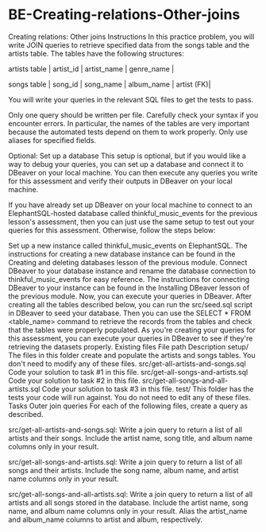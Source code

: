 # BE-Creating-relations-Other-joins

Creating relations: Other joins
Instructions
In this practice problem, you will write JOIN queries to retrieve specified data from the songs table and the artists table. The tables have the following structures:

artists table
| artist_id | artist_name | genre_name |

songs table
| song_id | song_name | album_name | artist (FK)|

You will write your queries in the relevant SQL files to get the tests to pass.

Only one query should be written per file. Carefully check your syntax if you encounter errors. In particular, the names of the tables are very important because the automated tests depend on them to work properly. Only use aliases for specified fields.

Optional: Set up a database
This setup is optional, but if you would like a way to debug your queries, you can set up a database and connect it to DBeaver on your local machine. You can then execute any queries you write for this assessment and verify their outputs in DBeaver on your local machine.

If you have already set up DBeaver on your local machine to connect to an ElephantSQL-hosted database called thinkful_music_events for the previous lesson's assessment, then you can just use the same setup to test out your queries for this assessment. Otherwise, follow the steps below:

Set up a new instance called thinkful_music_events on ElephantSQL. The instructions for creating a new database instance can be found in the Creating and deleting databases lesson of the previous module.
Connect DBeaver to your database instance and rename the database connection to thinkful_music_events for easy reference. The instructions for connecting DBeaver to your instance can be found in the Installing DBeaver lesson of the previous module.
Now, you can execute your queries in DBeaver.
After creating all the tables described below, you can run the src/seed.sql script in DBeaver to seed your database. Then you can use the SELECT * FROM <table_name> command to retrieve the records from the tables and check that the tables were properly populated. As you're creating your queries for this assessment, you can execute your queries in DBeaver to see if they're retrieving the datasets properly.
Existing files
File path	Description
setup/	The files in this folder create and populate the artists and songs tables. You don't need to modify any of these files.
src/get-all-artists-and-songs.sql	Code your solution to task #1 in this file.
src/get-all-songs-and-artists.sql	Code your solution to task #2 in this file.
src/get-all-songs-and-all-artists.sql	Code your solution to task #3 in this file.
test/	This folder has the tests your code will run against. You do not need to edit any of these files.
Tasks
Outer join queries
For each of the following files, create a query as described.

src/get-all-artists-and-songs.sql: Write a join query to return a list of all artists and their songs. Include the artist name, song title, and album name columns only in your result.

src/get-all-songs-and-artists.sql: Write a join query to return a list of all songs and their artists. Include the song name, album name, and artist name columns only in your result.

src/get-all-songs-and-all-artists.sql: Write a join query to return a list of all artists and all songs stored in the database. Include the artist name, song name, and album name columns only in your result. Alias the artist_name and album_name columns to artist and album, respectively.
